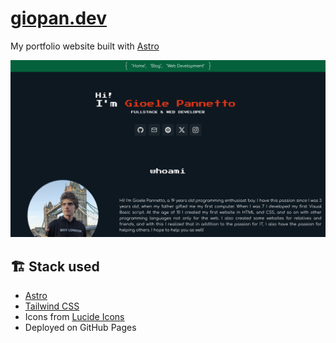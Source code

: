 # [giopan.dev](https://giopan.dev/)

My portfolio website built with [Astro](https://astro.build/)

[![Website screenshot](.github/assets/screenshot.png)](https://giopan.dev/)

## 🏗️ Stack used

- [Astro](https://astro.build/)
- [Tailwind CSS](https://tailwindcss.com/)
- Icons from [Lucide Icons](https://lucide.dev/)
- Deployed on GitHub Pages
